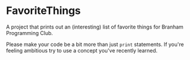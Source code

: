 # FavoriteThings
A project that prints out an (interesting) list of favorite things for Branham Programming Club.

Please make your code be a bit more than just `print` statements. If you're feeling ambitious try to use a concept you've recently learned.
